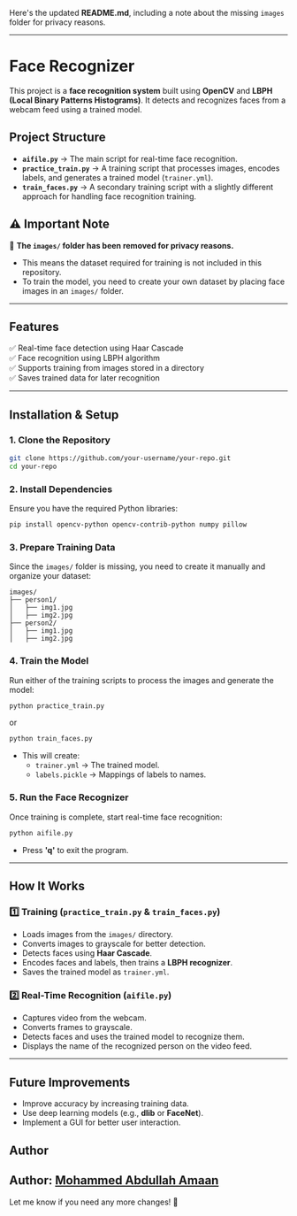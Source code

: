Here's the updated **README.md**, including a note about the missing `images` folder for privacy reasons.  

---

# **Face Recognizer**

This project is a **face recognition system** built using **OpenCV** and **LBPH (Local Binary Patterns Histograms)**. It detects and recognizes faces from a webcam feed using a trained model.

## **Project Structure**
- **`aifile.py`** → The main script for real-time face recognition.
- **`practice_train.py`** → A training script that processes images, encodes labels, and generates a trained model (`trainer.yml`).
- **`train_faces.py`** → A secondary training script with a slightly different approach for handling face recognition training.

## **⚠️ Important Note**
🚨 **The `images/` folder has been removed for privacy reasons.**  
- This means the dataset required for training is not included in this repository.  
- To train the model, you need to create your own dataset by placing face images in an `images/` folder.

---

## **Features**
✅ Real-time face detection using Haar Cascade  
✅ Face recognition using LBPH algorithm  
✅ Supports training from images stored in a directory  
✅ Saves trained data for later recognition  

---

## **Installation & Setup**
### **1. Clone the Repository**
```sh
git clone https://github.com/your-username/your-repo.git
cd your-repo
```

### **2. Install Dependencies**
Ensure you have the required Python libraries:
```sh
pip install opencv-python opencv-contrib-python numpy pillow
```

### **3. Prepare Training Data**
Since the `images/` folder is missing, you need to create it manually and organize your dataset:
```
images/
├── person1/
│   ├── img1.jpg
│   ├── img2.jpg
├── person2/
│   ├── img1.jpg
│   ├── img2.jpg
```

### **4. Train the Model**
Run either of the training scripts to process the images and generate the model:
```sh
python practice_train.py
```
or
```sh
python train_faces.py
```
- This will create:
  - `trainer.yml` → The trained model.
  - `labels.pickle` → Mappings of labels to names.

### **5. Run the Face Recognizer**
Once training is complete, start real-time face recognition:
```sh
python aifile.py
```
- Press **'q'** to exit the program.

---

## **How It Works**
### **1️⃣ Training (`practice_train.py` & `train_faces.py`)**
- Loads images from the `images/` directory.
- Converts images to grayscale for better detection.
- Detects faces using **Haar Cascade**.
- Encodes faces and labels, then trains a **LBPH recognizer**.
- Saves the trained model as `trainer.yml`.

### **2️⃣ Real-Time Recognition (`aifile.py`)**
- Captures video from the webcam.
- Converts frames to grayscale.
- Detects faces and uses the trained model to recognize them.
- Displays the name of the recognized person on the video feed.

---

## **Future Improvements**
- Improve accuracy by increasing training data.
- Use deep learning models (e.g., **dlib** or **FaceNet**).
- Implement a GUI for better user interaction.

## **Author**
Author: [Mohammed Abdullah Amaan](mailto:abdullah@abdullahamaan.com)
---

Let me know if you need any more changes! 🚀